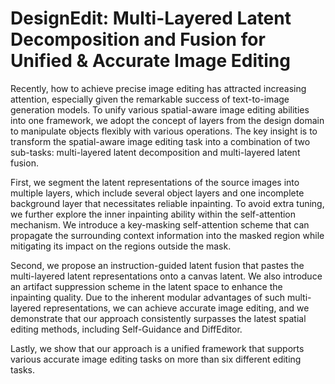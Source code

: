 # DesignEdit: Multi-Layered Latent Decomposition and Fusion for Unified & Accurate Image Editing

Recently, how to achieve precise image editing has attracted increasing attention, especially given the remarkable success of text-to-image generation models. To unify various spatial-aware image editing abilities into one framework, we adopt the concept of layers from the design domain to manipulate objects flexibly with various operations. The key insight is to transform the spatial-aware image editing task into a combination of two sub-tasks: multi-layered latent decomposition and multi-layered latent fusion.

First, we segment the latent representations of the source images into multiple layers, which include several object layers and one incomplete background layer that necessitates reliable inpainting. To avoid extra tuning, we further explore the inner inpainting ability within the self-attention mechanism. We introduce a key-masking self-attention scheme that can propagate the surrounding context information into the masked region while mitigating its impact on the regions outside the mask.

Second, we propose an instruction-guided latent fusion that pastes the multi-layered latent representations onto a canvas latent. We also introduce an artifact suppression scheme in the latent space to enhance the inpainting quality. Due to the inherent modular advantages of such multi-layered representations, we can achieve accurate image editing, and we demonstrate that our approach consistently surpasses the latest spatial editing methods, including Self-Guidance and DiffEditor.

Lastly, we show that our approach is a unified framework that supports various accurate image editing tasks on more than six different editing tasks.